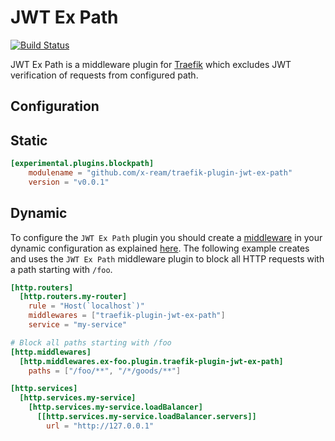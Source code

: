 # JWT Ex Path

[![Build Status](https://github.com/x-ream/traefik-plugin-jwt-ex-pathworkflows/Main/badge.svg?branch=master)](https://github.com/x-ream/traefik-plugin-jwt-ex-pathactions)

JWT Ex Path is a middleware plugin for [Traefik](https://github.com/x-ream/traefik) which excludes JWT verification of requests from configured path.

## Configuration

## Static

```toml
[experimental.plugins.blockpath]
    modulename = "github.com/x-ream/traefik-plugin-jwt-ex-path"
    version = "v0.0.1"
```

## Dynamic

To configure the `JWT Ex Path` plugin you should create a [middleware](https://docs.traefik.io/middlewares/overview/) in 
your dynamic configuration as explained [here](https://docs.traefik.io/middlewares/overview/). The following example creates
and uses the `JWT Ex Path` middleware plugin to block all HTTP requests with a path starting with `/foo`. 

```toml
[http.routers]
  [http.routers.my-router]
    rule = "Host(`localhost`)"
    middlewares = ["traefik-plugin-jwt-ex-path"]
    service = "my-service"

# Block all paths starting with /foo
[http.middlewares]
  [http.middlewares.ex-foo.plugin.traefik-plugin-jwt-ex-path]
    paths = ["/foo/**", "/*/goods/**"]

[http.services]
  [http.services.my-service]
    [http.services.my-service.loadBalancer]
      [[http.services.my-service.loadBalancer.servers]]
        url = "http://127.0.0.1"
```
